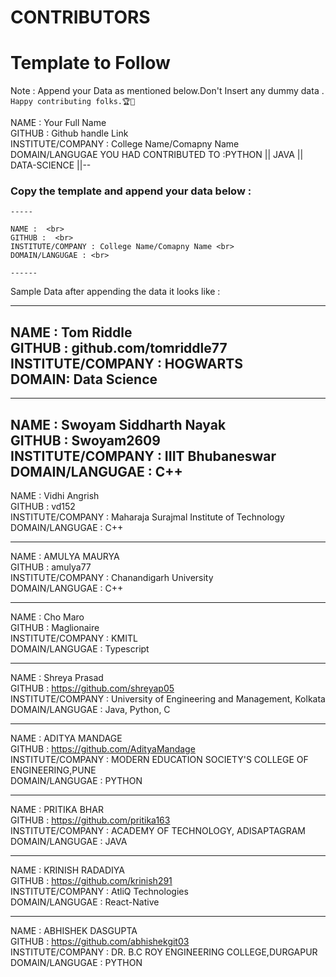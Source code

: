 # CONTRIBUTORS

# Template to Follow

Note : Append your Data as mentioned below.Don't Insert any dummy data . `Happy contributing folks.🏆👏`

NAME : Your Full Name <br>
GITHUB : Github handle Link <br>
INSTITUTE/COMPANY : College Name/Comapny Name <br>
DOMAIN/LANGUGAE YOU HAD CONTRIBUTED TO :PYTHON || JAVA || DATA-SCIENCE ||--  <br>


### Copy the template and append your data below :
```
-----

NAME :  <br>
GITHUB :  <br>
INSTITUTE/COMPANY : College Name/Comapny Name <br>
DOMAIN/LANGUGAE : <br>

------
```
Sample Data after appending the data it looks like :

-----
NAME :  Tom Riddle <br>
GITHUB :  github.com/tomriddle77 <br>
INSTITUTE/COMPANY : HOGWARTS<br>
DOMAIN: Data Science <br>
-----
-----

NAME :  Swoyam Siddharth Nayak<br>
GITHUB :  Swoyam2609<br>
INSTITUTE/COMPANY : IIIT Bhubaneswar<br>
DOMAIN/LANGUGAE : C++<br>
-----

NAME :  Vidhi Angrish<br>
GITHUB :  vd152<br>
INSTITUTE/COMPANY : Maharaja Surajmal Institute of Technology<br>
DOMAIN/LANGUGAE : C++<br>

-----

NAME :  AMULYA MAURYA<br>
GITHUB :  amulya77<br>
INSTITUTE/COMPANY : Chanandigarh University<br>
DOMAIN/LANGUGAE : C++<br>

-----

NAME :  Cho Maro<br>
GITHUB :  Maglionaire<br>
INSTITUTE/COMPANY : KMITL<br>
DOMAIN/LANGUGAE : Typescript<br>

-----

NAME :  Shreya Prasad <br>
GITHUB :  https://github.com/shreyap05 <br>
INSTITUTE/COMPANY : University of Engineering and Management, Kolkata <br>
DOMAIN/LANGUGAE : Java, Python, C<br>

------

NAME : ADITYA MANDAGE  <br>
GITHUB :  https://github.com/AdityaMandage<br>
INSTITUTE/COMPANY : MODERN EDUCATION SOCIETY'S COLLEGE OF ENGINEERING,PUNE <br>
DOMAIN/LANGUGAE : PYTHON<br>

------

NAME : PRITIKA BHAR <br>
GITHUB :    https://github.com/pritika163 <br>
INSTITUTE/COMPANY : ACADEMY OF TECHNOLOGY, ADISAPTAGRAM <br>
DOMAIN/LANGUGAE : JAVA <br>

 
------
NAME : KRINISH RADADIYA  <br>
GITHUB :  https://github.com/krinish291<br>
INSTITUTE/COMPANY : AtliQ Technologies <br>
DOMAIN/LANGUGAE : React-Native<br>

------

NAME : ABHISHEK DASGUPTA <br>
GITHUB :  https://github.com/abhishekgit03<br>
INSTITUTE/COMPANY : DR. B.C ROY ENGINEERING COLLEGE,DURGAPUR <br>
DOMAIN/LANGUGAE : PYTHON<br>

